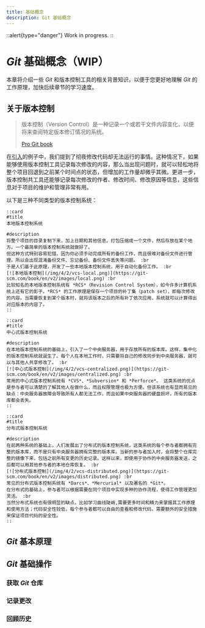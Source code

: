 ```yaml
---
title: 基础概念
description: Git 基础概念
---
```


::alert{type="danger"}
Work in progress.
::

# *Git* 基础概念（WIP）

本章将介绍一些 *Git* 和版本控制工具的相关背景知识，以便于您更好地理解 *Git* 的工作原理，加快后续章节的学习速度。

## 关于版本控制

> 版本控制（Version Control）是一种记录一个或若干文件内容变化，以便将来查阅特定版本修订情况的系统。
>
> [Pro Git book](https://git-scm.com/book/zh/v2/%E8%B5%B7%E6%AD%A5-%E5%85%B3%E4%BA%8E%E7%89%88%E6%9C%AC%E6%8E%A7%E5%88%B6)

在[引入](./introduction#引)的例子中，我们提到了彻夜修改代码却无法运行的事情。这种情况下，如果能够使用版本控制工具记录每次修改的内容，那么当出现问题时，就可以轻松地将整个项目回退到之前某个时间点的状态，但增加的工作量却微乎其微。更进一步，版本控制共工具还能够记录每次修改的作者、修改时间、修改原因等信息，这些信息对于项目的维护和管理非常有用。

以下是三种不同类型的版本控制系统：

    ::card
    #title
    本地版本控制系统

    #description
    将整个项目的目录复制下来，加上日期和其他信息，打包压缩成一个文件，然后存放在某个地方。一个最简单的版本控制系统就做好了。 
    但这种方式特别容易犯错，因为你必须手动完成所有的备份工作，而且很难对备份文件进行管理。所以会出现混淆备份文件、忘记备份、备份文件丢失等问题。 :br
    于是人们基于此原理，开发了一些本地版本控制系统，用于自动化备份工作。 :br
    [![本地版本控制](/img/4/2/vcs-local.png)](https://git-scm.com/book/en/v2/images/local.png) :br
    比较知名的本地版本控制系统有 *RCS*（Revision Control System），如今许多计算机系统上还有它的影子。*RCS* 的工作原理是保存一个项目的补丁集（patch set），即每次修改的内容。当需要恢复到某个版本时，就将该版本之后的所有补丁依次应用，系统就可以计算得出对应版本的内容了。
    ::

    ::card
    #title
    中心式版本控制系统

    #description
    在本地版本控制系统的基础上，引入了一个中央服务器，用于存放所有的版本库。这样，集中化的版本控制系统就诞生了。每个人在本地工作时，只需要将自己的修改同步到中央服务器，就可以与其他人共享修改了。 :br
    [![中心式版本控制](/img/4/2/vcs-centralized.png)](https://git-scm.com/book/en/v2/images/centralized.png) :br
    常用的中心式版本控制系统有 *CVS*、*Subversion* 和 *Perforce*。 这类系统的优点是参与者可以清楚的了解其他人在做什么，而且权限管理也极为方便。但该系统也有显而易见的缺点：中央服务器故障会导致所有人都无法工作，而且如果中央服务器的硬盘损坏，所有的版本库都会丢失。 
    ::

    ::card
    #title
    分布式版本控制系统

    #description
    在前两种系统的基础上，人们发展出了分布式的版本控制系统，这类系统的每个参与者都拥有完整的版本库，而不是只有中央服务器拥有完整的版本库。当新的参与者加入时，会将整个仓库完整的镜像下来，包括之前所有变更的历史记录。这样以来，即使用于协作的中央服务器发送，之后都可以用其他参与者的本地仓库恢复。 :br
    [![分布式版本控制](/img/4/2/vcs-distributed.png)](https://git-scm.com/book/en/v2/images/distributed.png) :br
    常见的分布式版本控制系统有 *Darcs*、*Mercurial* 以及著名的 *Git*。
    在分布式的基础上，参与者可以根据需要在同个项目中实现多种的协作流程，使得工作管理更加灵活。 :br
    当然分布式系统也有很明显的缺点，比如学习曲线陡峭,需要更多时间和精力来掌握其工作原理和使用方法；代码安全性较低，每个参与者都可以自由的查看和修改代码，需要额外的安全措施来保证项目代码的安全性。
    ::

## *Git* 基本原理


## *Git* 基础操作

### 获取 *Git* 仓库


### 记录更改


### 回顾历史